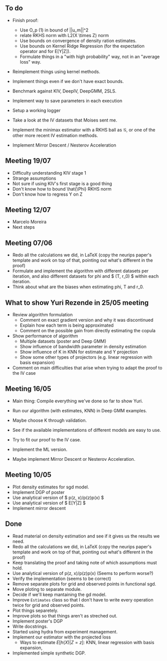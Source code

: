 ## To do

* Finish proof:
    - Use O_p (1) in bound of ||u_m||^2
    - relate RKHS norm with L2(X \times Z) norm
    - Use bounds on convergence of density ration estimates.
    - Use bounds on Kernel Ridge Regression (for the expectation operator
      and for E[Y|Z]).
    - Formulate things in a "with high probability" way, not in an
      "average loss" way.
* Reimplement things using kernel methods.
* Implement things even if we don't have exact bounds.
* Benchmark against KIV, DeepIV, DeepGMM, 2SLS.


* Implement way to save parameters in each execution
* Setup a working logger
* Take a look at the IV datasets that Moises sent me.
* Implement the minimax estimator with a RKHS ball as $\mathcal{G}$,
  or one of the other more recent IV estimation methods.
* Implement Mirror Descent / Nesterov Acceleration


## Meeting 19/07

* Difficulty understanding KIV stage 1
* Strange assumptions
* Not sure if using KIV's first stage is a good thing
* Don't know how to bound \hat{\Phi} RKHS norm
* Don't know how to regress Y on Z


## Meeting 12/07

* Marcelo Moreira
* Next steps


## Meeting 07/06

* Redo all the calculations we did, in LaTeX (copy the neurips paper's
  template and work on top of that, pointing out what's different in the
  proof)
* Formulate and implement the algorithm with different datasets per
  iteration, and also different datasets for phi and $ (T, r_0) $ within
  each iteration.
* Think about what are the biases when estimating phi, T and r_0.

## What to show Yuri Rezende in 25/05 meeting

* Review algorithm formulation
    - Comment on exact gradient version and why it was discontinued
    - Explain how each term is being approximated
    - Comment on the possible gain from directly estimating the copula
* Show performance of algorithm
    - Multiple datasets (poster and Deep GMM)
    - Show influence of bandwidth parameter in density estimation
    - Show influence of K in KNN for estimate and Y projection
    - Show some other types of projectors (e.g. linear regression with
      basis expansion)
* Comment on main difficulties that arise when trying to adapt the proof
  to the IV case


## Meeting 16/05

* Main thing: Compile everything we've done so far to show Yuri.
* Run our algorithm (with estimates, KNN) in Deep GMM examples.
* Maybe choose K through validation.
* See if the available implementations of different models are easy to
  use.
* Try to fit our proof to the IV case.
* Implement the ML version.

* Maybe implement Mirror Descent or Nesterov Acceleration.


## Meeting 10/05

* Plot density estimates for sgd model.
* Implement DGP of poster
* Use analytical version of $ p(z, x)/p(z)p(x) $
* Use analytical version of $ E[Y|Z] $
* Implement mirror descent


## Done

* Read material on density estimation and see if it gives us the results
  we need.
* Redo all the calculations we did, in LaTeX (copy the neurips paper's
  template and work on top of that, pointing out what's different in the
  proof)
* Keep translating the proof and taking note of which assumptions must
  hold.
* Use analytical version of p(z, x)/p(z)p(x) (Seems to perform worse?)
* Verify the implementation (seems to be correct)
* Remove separate plots for grid and observed points in functional sgd.
* Move ploting to separate module.
* Decide if we'll keep mantaining the gd model.
* Improve `Estimates` class so that I don't have to write every
  operation twice for grid and observed points.
* Plot things separetely.
* Improve plots so that things aren't as streched out.
* Implement poster's DGP
* Write docstrings.
* Started using hydra from experiment management.
* Implement our estimator with the projected loss
    - Ways to estimate $E [h(X)|Z = z]$: KNN, linear regression with
      basis expansion,
* Implemented simple synthetic DGP.
